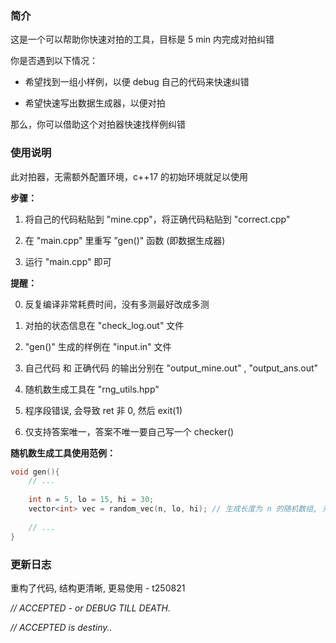 ### 简介

这是一个可以帮助你快速对拍的工具，目标是 5 min 内完成对拍纠错

你是否遇到以下情况：

- 希望找到一组小样例，以便 debug 自己的代码来快速纠错

- 希望快速写出数据生成器，以便对拍

那么，你可以借助这个对拍器快速找样例纠错



### 使用说明

此对拍器，无需额外配置环境，c++17 的初始环境就足以使用

**步骤：**

1. 将自己的代码粘贴到 "mine.cpp"，将正确代码粘贴到 "correct.cpp"
2. 在 "main.cpp" 里重写 ”gen()" 函数 (即数据生成器)

3. 运行 "main.cpp" 即可

**提醒：**

0. 反复编译非常耗费时间，没有多测最好改成多测

1. 对拍的状态信息在 "check_log.out" 文件
2. "gen()" 生成的样例在 "input.in" 文件
3. 自己代码 和 正确代码 的输出分别在 "output_mine.out" , "output_ans.out"
4. 随机数生成工具在 "rng_utils.hpp"
5. 程序段错误, 会导致 ret 非 0, 然后 exit(1)
6. 仅支持答案唯一，答案不唯一要自己写一个 checker()

**随机数生成工具使用范例：**

```cpp
void gen(){  
    // ... 
    
    int n = 5, lo = 15, hi = 30; 
    vector<int> vec = random_vec(n, lo, hi); // 生成长度为 n 的随机数组, 元素范围 [lo, hi]
    
    // ... 
}

```



### 更新日志

重构了代码, 结构更清晰, 更易使用 - t250821





*// ACCEPTED - or DEBUG TILL DEATH.*

*// ACCEPTED is destiny..*

